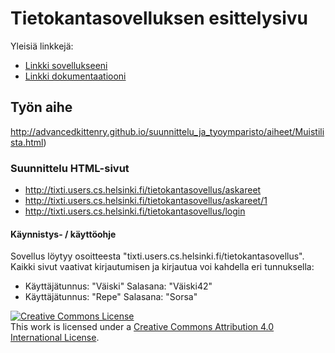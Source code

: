 # Tietokantasovelluksen esittelysivu

Yleisiä linkkejä:

* [Linkki sovellukseeni](tixti.users.cs.helsinki.fi/tietokantasovellus)
* [Linkki dokumentaatiooni](https://github.com/tixti/Tsoha-Bootstrap/blob/master/doc/dokumentaatio.pdf)

## Työn aihe

http://advancedkittenry.github.io/suunnittelu_ja_tyoymparisto/aiheet/Muistilista.html) 

### Suunnittelu HTML-sivut

* http://tixti.users.cs.helsinki.fi/tietokantasovellus/askareet
* http://tixti.users.cs.helsinki.fi/tietokantasovellus/askareet/1
* http://tixti.users.cs.helsinki.fi/tietokantasovellus/login

#### Käynnistys- / käyttöohje

Sovellus löytyy osoitteesta "tixti.users.cs.helsinki.fi/tietokantasovellus".
Kaikki sivut vaativat kirjautumisen ja kirjautua voi kahdella eri tunnuksella:

* Käyttäjätunnus: "Väiski" Salasana: "Väiski42"
* Käyttäjätunnus: "Repe" Salasana: "Sorsa"

<a rel="license" href="http://creativecommons.org/licenses/by/4.0/"><img alt="Creative Commons License" style="border-width:0" src="https://i.creativecommons.org/l/by/4.0/88x31.png" /></a><br />This work is licensed under a <a rel="license" href="http://creativecommons.org/licenses/by/4.0/">Creative Commons Attribution 4.0 International License</a>.

